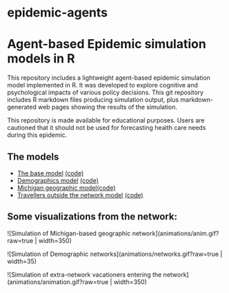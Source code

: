 # epidemic-agents

Agent-based Epidemic simulation models in R
======

This repository includes a lightweight agent-based epidemic simulation model implemented in R. It was developed to explore cognitive and psychological impacts of various policy decisions.  This git repository includes R markdown files producing simulation output, plus markdown-generated web pages showing the results of the simulation.

This repository is made available for educational purposes. Users are cautioned that it should not be used for forecasting health care needs during this epidemic.

## The models

* [The base model](web/epidemic-model-base.html)  [(code)](https://github.com/stmueller/epidemic-agents/blob/master/models/epidemic-model-base.Rmd)
* [Demographics model](web/epidemic-demographics.html) [(code)](https://github.com/stmueller/epidemic-agents/blob/master/models/epidemic-demographics.Rmd)
* [Michigan geographic model](web/epidemic-michigan.html)[(code)](https://github.com/stmueller/epidemic-agents/blob/master/models/epidemic-michigan.Rmd)
* [Travellers outside the network model](web/epidemic-model-travellers.html) [(code)](https://github.com/stmueller/epidemic-agents/blob/master/models/epidemic-model-travellers.Rmd)


## Some visualizations from the network:

![Simulation of Michigan-based geographic network](animations/anim.gif?raw=true | width=350)

![Simulation of Demographic networks](animations/networks.gif?raw=true | width=35)

![Simulation of extra-network vacationers entering the network](animations/animation.gif?raw=true | width=350)
